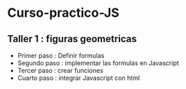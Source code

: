 # Curso-practico-JS

## Taller 1 : figuras geometricas
- Primer paso : Definir formulas
- Segundo paso : implementar las formulas en Javascript
- Tercer paso : crear funciones
- Cuarto paso : integrar Javascript con html